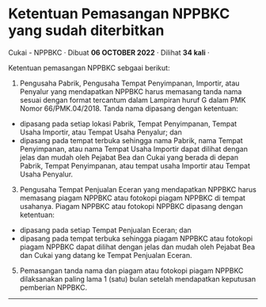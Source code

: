 Ketentuan Pemasangan NPPBKC yang sudah diterbitkan
==================================================

Cukai - NPPBKC · Dibuat **06 OCTOBER 2022** · Dilihat **34 kali** ·

Ketentuan pemasangan NPPBKC sebgaai berikut:

1.  Pengusaha Pabrik, Pengusaha Tempat Penyimpanan, Importir, atau Penyalur yang mendapatkan NPPBKC harus memasang tanda nama sesuai dengan format tercantum dalam Lampiran huruf G dalam PMK Nomor 66/PMK.04/2018. Tanda nama dipasang dengan ketentuan:

*   dipasang pada setiap lokasi Pabrik, Tempat Penyimpanan, Tempat Usaha Importir, atau Tempat Usaha Penyalur; dan
*   dipasang pada tempat terbuka sehingga nama Pabrik, nama Tempat Penyimpanan, atau nama Tempat Usaha Importir dapat dilihat dengan jelas dan mudah oleh Pejabat Bea dan Cukai yang berada di depan Pabrik, Tempat Penyimpanan, atau tempat usaha Importir atau Tempat Usaha Penyalur.

3.  Pengusaha Tempat Penjualan Eceran yang mendapatkan NPPBKC harus memasang piagam NPPBKC atau fotokopi piagam NPPBKC di tempat usahanya. Piagam NPPBKC atau fotokopi NPPBKC dipasang dengan ketentuan:

*   dipasang pada setiap Tempat Penjualan Eceran; dan
*   dipasang pada tempat terbuka sehingga piagam NPPBKC atau fotokopi piagam NPPBKC dapat dilihat dengan jelas dan mudah oleh Pejabat Bea dan Cukai yang datang ke Tempat Penjualan Eceran.

5.  Pemasangan tanda nama dan piagam atau fotokopi piagam NPPBKC dilaksanakan paling lama 1 (satu) bulan setelah mendapatkan keputusan pemberian NPPBKC.

  
  
  

* * *